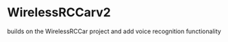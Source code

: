 WirelessRCCarv2
===============

builds on the WirelessRCCar project and add voice recognition functionality
